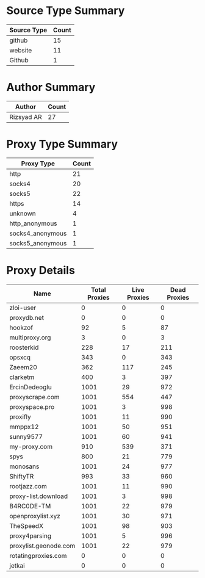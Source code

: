 # Source Type Summary

| Source Type | Count |
|-------------|-------|
| github | 15 |
| website | 11 |
| Github | 1 |


# Author Summary

| Author | Count |
|--------|-------|
| Rizsyad AR | 27 |


# Proxy Type Summary

| Proxy Type | Count |
|------------|-------|
| http | 21 |
| socks4 | 20 |
| socks5 | 22 |
| https | 14 |
| unknown | 4 |
| http_anonymous | 1 |
| socks4_anonymous | 1 |
| socks5_anonymous | 1 |


# Proxy Details

| Name | Total Proxies | Live Proxies | Dead Proxies |
|------|---------------|--------------|---------------|
| zloi-user | 0 | 0 | 0 |
| proxydb.net | 0 | 0 | 0 |
| hookzof | 92 | 5 | 87 |
| multiproxy.org | 3 | 0 | 3 |
| roosterkid | 228 | 17 | 211 |
| opsxcq | 343 | 0 | 343 |
| Zaeem20 | 362 | 117 | 245 |
| clarketm | 400 | 3 | 397 |
| ErcinDedeoglu | 1001 | 29 | 972 |
| proxyscrape.com | 1001 | 554 | 447 |
| proxyspace.pro | 1001 | 3 | 998 |
| proxifly | 1001 | 11 | 990 |
| mmppx12 | 1001 | 50 | 951 |
| sunny9577 | 1001 | 60 | 941 |
| my-proxy.com | 910 | 539 | 371 |
| spys | 800 | 21 | 779 |
| monosans | 1001 | 24 | 977 |
| ShiftyTR | 993 | 33 | 960 |
| rootjazz.com | 1001 | 11 | 990 |
| proxy-list.download | 1001 | 3 | 998 |
| B4RC0DE-TM | 1001 | 22 | 979 |
| openproxylist.xyz | 1001 | 30 | 971 |
| TheSpeedX | 1001 | 98 | 903 |
| proxy4parsing | 1001 | 5 | 996 |
| proxylist.geonode.com | 1001 | 22 | 979 |
| rotatingproxies.com | 0 | 0 | 0 |
| jetkai | 0 | 0 | 0 |
